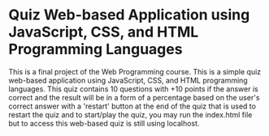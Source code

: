 # Quiz Web-based Application using JavaScript, CSS, and HTML Programming Languages
This is a final project of the Web Programming course. This is a simple quiz web-based application using JavaScript, CSS, and HTML programming languages. This quiz contains 10 questions with +10 points if the answer is correct and the result will be in a form of a percentage based on the user's correct answer with a 'restart' button at the end of the quiz that is used to restart the quiz and to start/play the quiz, you may run the index.html file but to access this web-based quiz is still using localhost.
